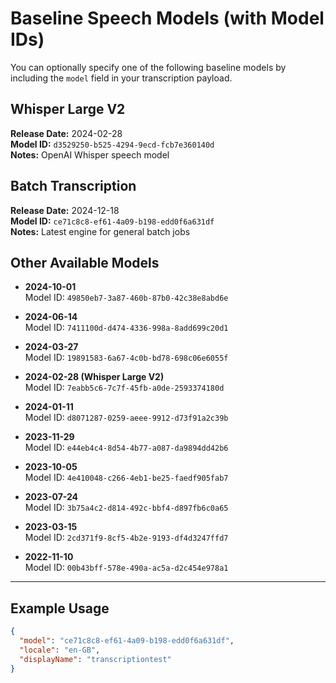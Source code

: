 # Baseline Speech Models (with Model IDs)

You can optionally specify one of the following baseline models by including the `model` field in your transcription payload.

## Whisper Large V2  
**Release Date:** 2024-02-28  
**Model ID:** `d3529250-b525-4294-9ecd-fcb7e360140d`  
**Notes:** OpenAI Whisper speech model  

## Batch Transcription  
**Release Date:** 2024-12-18  
**Model ID:** `ce71c8c8-ef61-4a09-b198-edd0f6a631df`  
**Notes:** Latest engine for general batch jobs  

## Other Available Models

- **2024-10-01**  
  Model ID: `49850eb7-3a87-460b-87b0-42c38e8abd6e`

- **2024-06-14**  
  Model ID: `7411100d-d474-4336-998a-8add699c20d1`

- **2024-03-27**  
  Model ID: `19891583-6a67-4c0b-bd78-698c06e6055f`

- **2024-02-28 (Whisper Large V2)**  
  Model ID: `7eabb5c6-7c7f-45fb-a0de-2593374180d`

- **2024-01-11**  
  Model ID: `d8071287-0259-aeee-9912-d73f91a2c39b`

- **2023-11-29**  
  Model ID: `e44eb4c4-8d54-4b77-a087-da9894dd42b6`

- **2023-10-05**  
  Model ID: `4e410048-c266-4eb1-be25-faedf905fab7`

- **2023-07-24**  
  Model ID: `3b75a4c2-d814-492c-bbf4-d897fb6c0a65`

- **2023-03-15**  
  Model ID: `2cd371f9-8cf5-4b2e-9193-df4d3247ffd7`

- **2022-11-10**  
  Model ID: `00b43bff-578e-490a-ac5a-d2c454e978a1`  

---

## Example Usage

```json
{
  "model": "ce71c8c8-ef61-4a09-b198-edd0f6a631df",
  "locale": "en-GB",
  "displayName": "transcriptiontest"
}
